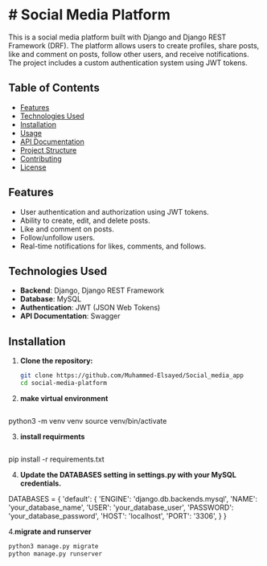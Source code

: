 # # Social Media Platform

This is a social media platform built with Django and Django REST Framework (DRF). The platform allows users to create profiles, share posts, like and comment on posts, follow other users, and receive notifications. The project includes a custom authentication system using JWT tokens.

## Table of Contents

- [Features](#features)
- [Technologies Used](#technologies-used)
- [Installation](#installation)
- [Usage](#usage)
- [API Documentation](#api-documentation)
- [Project Structure](#project-structure)
- [Contributing](#contributing)
- [License](#license)

## Features

- User authentication and authorization using JWT tokens.
- Ability to create, edit, and delete posts.
- Like and comment on posts.
- Follow/unfollow users.
- Real-time notifications for likes, comments, and follows.

## Technologies Used

- **Backend**: Django, Django REST Framework
- **Database**: MySQL
- **Authentication**: JWT (JSON Web Tokens)
- **API Documentation**: Swagger

## Installation

1. **Clone the repository:**

   ```bash
   git clone https://github.com/Muhammed-Elsayed/Social_media_app
   cd social-media-platform

2. **make virtual environment**
   ```bash
  python3 -m venv venv
  source venv/bin/activate
  
3. **install requirments**
   ```bash

  pip install -r requirements.txt

4. **Update the DATABASES setting in settings.py with your MySQL credentials.**

  
  DATABASES = {
    'default': {
        'ENGINE': 'django.db.backends.mysql',
        'NAME': 'your_database_name',
        'USER': 'your_database_user',
        'PASSWORD': 'your_database_password',
        'HOST': 'localhost',
        'PORT': '3306',
    }
}

4.**migrate and runserver**
   ```bash
  python3 manage.py migrate
  python manage.py runserver






